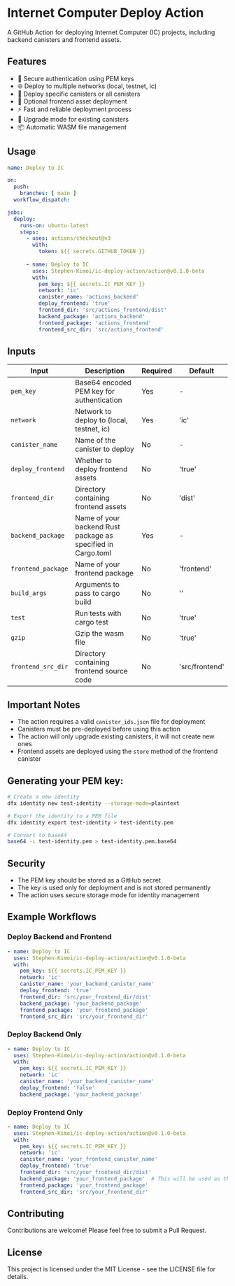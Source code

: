 # Internet Computer Deploy Action

A GitHub Action for deploying Internet Computer (IC) projects, including backend canisters and frontend assets.

## Features

- 🔐 Secure authentication using PEM keys
- 🌐 Deploy to multiple networks (local, testnet, ic)
- 🚀 Deploy specific canisters or all canisters
- 🎨 Optional frontend asset deployment
- ⚡️ Fast and reliable deployment process
- 🔄 Upgrade mode for existing canisters
- 📦 Automatic WASM file management

## Usage

```yaml
name: Deploy to IC

on:
  push:
    branches: [ main ]
  workflow_dispatch:

jobs:
  deploy:
    runs-on: ubuntu-latest
    steps:
      - uses: actions/checkout@v3
        with:
          token: ${{ secrets.GITHUB_TOKEN }}
      
      - name: Deploy to IC
        uses: Stephen-Kimoi/ic-deploy-action/action@v0.1.0-beta
        with:
          pem_key: ${{ secrets.IC_PEM_KEY }}
          network: 'ic'
          canister_name: 'actions_backend'
          deploy_frontend: 'true'
          frontend_dir: 'src/actions_frontend/dist'
          backend_package: 'actions_backend'
          frontend_package: 'actions_frontend'
          frontend_src_dir: 'src/actions_frontend'
```

## Inputs

| Input | Description | Required | Default |
|-------|-------------|----------|---------|
| `pem_key` | Base64 encoded PEM key for authentication | Yes | - |
| `network` | Network to deploy to (local, testnet, ic) | Yes | 'ic' |
| `canister_name` | Name of the canister to deploy | No | - |
| `deploy_frontend` | Whether to deploy frontend assets | No | 'true' |
| `frontend_dir` | Directory containing frontend assets | No | 'dist' |
| `backend_package` | Name of your backend Rust package as specified in Cargo.toml | Yes | - |
| `frontend_package` | Name of your frontend package | No | 'frontend' |
| `build_args` | Arguments to pass to cargo build | No | '' |
| `test` | Run tests with cargo test | No | 'true' |
| `gzip` | Gzip the wasm file | No | 'true' |
| `frontend_src_dir` | Directory containing frontend source code | No | 'src/frontend' |

## Important Notes

- The action requires a valid `canister_ids.json` file for deployment
- Canisters must be pre-deployed before using this action
- The action will only upgrade existing canisters, it will not create new ones
- Frontend assets are deployed using the `store` method of the frontend canister

## Generating your PEM key: 
```bash 
# Create a new identity
dfx identity new test-identity --storage-mode=plaintext

# Export the identity to a PEM file
dfx identity export test-identity > test-identity.pem

# Convert to base64
base64 -i test-identity.pem > test-identity.pem.base64
```

## Security

- The PEM key should be stored as a GitHub secret
- The key is used only for deployment and is not stored permanently
- The action uses secure storage mode for identity management
<!-- - Canister IDs are stored in `.github/canister_ids.json` for future deployments -->

## Example Workflows

### Deploy Backend and Frontend

```yaml
- name: Deploy to IC
  uses: Stephen-Kimoi/ic-deploy-action/action@v0.1.0-beta
  with:
    pem_key: ${{ secrets.IC_PEM_KEY }}
    network: 'ic'
    canister_name: 'your_backend_canister_name'
    deploy_frontend: 'true'
    frontend_dir: 'src/your_frontend_dir/dist'
    backend_package: 'your_backend_package'
    frontend_package: 'your_frontend_package'
    frontend_src_dir: 'src/your_frontend_dir'
```

### Deploy Backend Only

```yaml
- name: Deploy to IC
  uses: Stephen-Kimoi/ic-deploy-action/action@v0.1.0-beta
  with:
    pem_key: ${{ secrets.IC_PEM_KEY }}
    network: 'ic'
    canister_name: 'your_backend_canister_name'
    deploy_frontend: 'false'
    backend_package: 'your_backend_package'
```

### Deploy Frontend Only

```yaml
- name: Deploy to IC
  uses: Stephen-Kimoi/ic-deploy-action/action@v0.1.0-beta
  with:
    pem_key: ${{ secrets.IC_PEM_KEY }}
    network: 'ic'
    canister_name: 'your_frontend_canister_name'
    deploy_frontend: 'true'
    frontend_dir: 'src/your_frontend_dir/dist'
    backend_package: 'your_frontend_package'  # This will be used as the frontend package
    frontend_package: 'your_frontend_package'
    frontend_src_dir: 'src/your_frontend_dir'
```

## Contributing

Contributions are welcome! Please feel free to submit a Pull Request.

## License

This project is licensed under the MIT License - see the LICENSE file for details. 